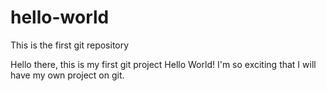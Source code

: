# hello-world
This is the first git repository

Hello there, this is my first git project Hello World!
I'm so exciting that I will have my own project on git.

